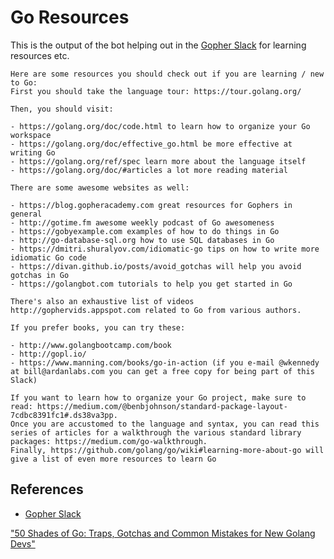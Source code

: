 # Go Resources

This is the output of the bot helping out in the [Gopher Slack][gopherslack] for learning resources etc.

```
Here are some resources you should check out if you are learning / new to Go:
First you should take the language tour: https://tour.golang.org/

Then, you should visit:

- https://golang.org/doc/code.html to learn how to organize your Go workspace
- https://golang.org/doc/effective_go.html be more effective at writing Go
- https://golang.org/ref/spec learn more about the language itself
- https://golang.org/doc/#articles a lot more reading material

There are some awesome websites as well:

- https://blog.gopheracademy.com great resources for Gophers in general
- http://gotime.fm awesome weekly podcast of Go awesomeness
- https://gobyexample.com examples of how to do things in Go
- http://go-database-sql.org how to use SQL databases in Go
- https://dmitri.shuralyov.com/idiomatic-go tips on how to write more idiomatic Go code
- https://divan.github.io/posts/avoid_gotchas will help you avoid gotchas in Go
- https://golangbot.com tutorials to help you get started in Go

There's also an exhaustive list of videos http://gophervids.appspot.com related to Go from various authors.

If you prefer books, you can try these:

- http://www.golangbootcamp.com/book
- http://gopl.io/
- https://www.manning.com/books/go-in-action (if you e-mail @wkennedy at bill@ardanlabs.com you can get a free copy for being part of this Slack)

If you want to learn how to organize your Go project, make sure to read: https://medium.com/@benbjohnson/standard-package-layout-7cdbc8391fc1#.ds38va3pp.
Once you are accustomed to the language and syntax, you can read this series of articles for a walkthrough the various standard library packages: https://medium.com/go-walkthrough.
Finally, https://github.com/golang/go/wiki#learning-more-about-go will give a list of even more resources to learn Go
```

## References

- [Gopher Slack][gopherslack]

[gopherslack]: https://invite.slack.golangbridge.org/
["50 Shades of Go: Traps, Gotchas and Common Mistakes for New Golang Devs"](http://devs.cloudimmunity.com/gotchas-and-common-mistakes-in-go-golang/)
